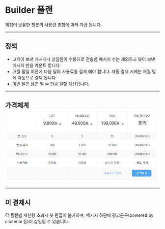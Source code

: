 # Builder 플랜

계정이 보유한 챗봇의 사용량 총합에 따라 과금 됩니다.

---

## 정책

* 고객이 보낸 메시지나 상담원이 수동으로 전송한 메시지 수는 제외하고 봇이 보낸 메시지 만을 카운트 합니다.
* 매월 말일 이전에 다음 달의 사용료를 결제 해야 합니다. 자동 결제 시에는 매월 말에 자동으로 결제 됩니다
* 이번 달은 남은 일 수 만큼 일할 계산됩니다.

---

## 가격체계![](/assets/builder_plan.png)

---

## 미 결제시

각 플랜별 제한량 초과시 봇 편집이 불가하며, 메시지 하단에 광고문구\(powered by closer.ai 등\)이 삽입될 수 있습니다.

